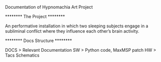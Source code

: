 Documentation of Hypnomachia Art Project

******** The Project ********

An performative installation in which two sleeping subjects engage in a subliminal conflict where they influence each other’s brain activity.

******** Docs Structure ********

DOCS > Relevant Documentation
SW   > Python code, MaxMSP patch
HW   > Tacs Schematics